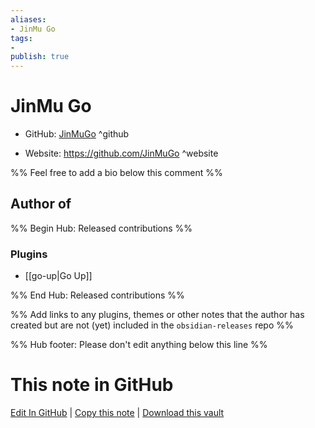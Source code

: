```yaml
---
aliases:
- JinMu Go
tags:
- 
publish: true
---
```


# JinMu Go

- GitHub: [JinMuGo](https://github.com/JinMuGo/) ^github
<!-- - Discord: `@` ^discord-->
- Website: <https://github.com/JinMuGo> ^website
<!-- - [[Publish sites|Publish site]]: <https://> ^publish-->

%% Feel free to add a bio below this comment %%


## Author of

%% Begin Hub: Released contributions %%
### Plugins
- [[go-up|Go Up]]

%% End Hub: Released contributions %%

%% Add links to any plugins, themes or other notes that the author has created but are not (yet) included in the `obsidian-releases` repo %%

<!--
### Unlisted plugins
-->

<!--
### Others
-->

<!--
## Sponsor this author
-->

<!-- - [[GitHub sponsors]]: [Sponsor @JinMuGo on GitHub Sponsors](https://github.com/sponsors/JinMuGo) ^github-sponsor-->
<!-- - [[Buy me a coffee]]: <https://> ^buy-me-a-coffee-->
<!-- - [[PayPal]]: <https://> ^paypal-->
<!-- - [[Patreon]]: <https://> ^patreon-->

<!--
## Follow this author
-->

<!-- - [[YouTube Channels|On YouTube]]: <https://> ^youtube-->
<!-- - Twitter: <https://> ^twitter-->
<!-- - ... -->

%% Hub footer: Please don't edit anything below this line %%

# This note in GitHub

<span class="git-footer">[Edit In GitHub](https://github.dev/obsidian-community/obsidian-hub/blob/main/01%20-%20Community/People/JinMuGo.md "git-hub-edit-note") | [Copy this note](https://raw.githubusercontent.com/obsidian-community/obsidian-hub/main/01%20-%20Community/People/JinMuGo.md "git-hub-copy-note") | [Download this vault](https://github.com/obsidian-community/obsidian-hub/archive/refs/heads/main.zip "git-hub-download-vault") </span>
